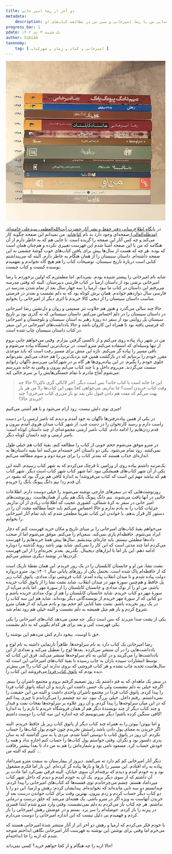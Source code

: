 ```yaml
---
title: دو آخر از رضا امیر خانی
metadata:
    description: حکایت آشنایی من با رضا امیرخانی و سیر من در مطالعه کتاب‌های او
progress_bar: 1
pdate: یک شنبه ۳ دی ۱۴۰۲    
author: Sibiāā
taxonomy:
    tag: [ امیرخانی , کتاب , رمان , شهرکتاب ]
---
```

![همهٔ کتاب‌های امیرخانی](amirkhani.webp?classes=center)

در [پايگاه اطلاع‌رسانی دفتر حفظ و نشر آثار حضرت آيت‌الله‌العظمی سيدعلی خامنه‌ای (مد‌ظله‌العالی) ](https://khamenei.ir ) صفحه‌ای وجود دارد به نام [کتابخانه](https://farsi.khamenei.ir/book-archive?nt=38&amp;oid=30). من نمیدانم این صفحه چگونه کار می‌کند و چه کس آثار این صفحه را گزیده است. تا جایی هم که به خاطر دارم از آن هنگامه که من با این صفحه آشنا شدم این فهرست تغییری نکرده و هم‌چنان همان است که بوده. هر چه که هست از سال‌ها پیش برای یافتن کتاب‌های خوب گوشهٔ چشمی به این صفحه داشته‌ام. داستان سیستان را از همان هنگام به خاطر دارم. البته که می‌پنداشتم کتابی است دربارهٔ تاریخ سیستان. توضیحات کتاب را هم هیچ گاه نخواندم و نفهمیدم نوسنده کیست و کتاب چیست.

شاید نام امیرخانی را پیشتر شنیده بودم. نمی‌دانم. اما مطمئن‌م که اولین برخوردم با رضا امیرخانی برشی بود از داستان ارمیا در کتاب فارسی دبیرستان. البته که وقتی مدرسه می‌رفتم این داستان در کتاب ما نبود. ارمیا را سه چهار سال بعد از تمام شدن مدرسه در فارسی سال دوازدهم خواندم. همان برش کوتاه بود که به دلم نشست و بعدتر در فرصتی مناسب داستان سیستان را از دیجی کالا خریدم تا اثری دیگر از امیرخانی را بخوانم. 

حالا چند سالی می‌گذرد و هنوز هم حلاوت نثر صمیمی و روان و دل‌نشین رضا امیرخانی در داستان سیستان را در دلم احساس می‌کنم. داستان سیستانی که نه گذری بود بر تاریخ سیستان بل روایتی بود از سفر ده روزهٔ رهبر به استان سیستان و بلوچستان و امیرخانی که فرصتی یافته بود تا همراه این کاروان باشد و حالا یادداشت‌های امیرخانی در این سفر در کتاب داستان سیستان چاپ شده است.

من در شهر زیاد پیاده روی می‌کنم و از تاکسی گرفتن بیزارم. وقتی می‌خواهم جایی بروم از تنها وسیله‌ای که استفاده می‌کنم مترو است. در نزدیک‌ترین ایستگاه پیاده می‌شوم و باقی مسیر را پیاده گز می‌کنم. تازه این منش برای مسیر رفت است که باید موعدی مقرر خودم را برسانم که در بازگشت همین قید نزدیک‌ترین را هم حذف می‌کنم. نمی‌توانم جلوی خودم را بگیرم. در این پیاده‌روی‌ها هر گاه بر در شهرکتابی می‌رسم ناگهان زانوانم سست می‌گردند. می‌روم داخل و با چند کتاب می‌آیم بیرون و وقتی به خانه می‌رسم می‌شوم آماج مادرم تا تمام خستگی‌هایش را بر سرم خالی کند:

> این جا خانه است یا کتاب خانه؟ بس است دیگر. آخر لاابالی گری تاکِی!؟ حالا چه وقت کتاب خریدن است؟ جا نداریم. می‌خواهی کجا بنهی این کتاب‌ها را! من هر بار بهت می‌گم که مفت هم دادن قبول نکن بعد تو باز می‌ری کتاب می‌خری؟ چند خریدی حالا؟!

چیزی توی دلش نیست. زود آرام می‌شود و با هم آشتی می‌کنیم!

در یکی از همین پیاده‌رفتن‌ها ناگهان به خود‌ آمدم و دیدم که ناصر ارمنی را در دست راست دارم و رسید کارتخوان را در دست چپ. از شهر کتاب میدان هروی آمدم بیرون و قدم زدن‌هایم را ادامه دادم. کتاب ناصر ارمنی مجموعه‌ای از چند داستان کوتاه است: ناصر ارمنی و چند داتسان کوتاه دیگر.

در مترو موفق می‌شوم حجم خوبی از کتاب را مطالعه کنم. بقیهٔ کتاب هم خیلی طول نمی‌کشد. زود تمام می‌شود. یکی دو داستان آخر خسته‌ام می‌کنند اما بقیه داستان‌ها به اندازه‌ای جذاب هستند که بعدتر کتاب را برای مرتبهٔ دوم و سوم مطالعه می‌کنم.

یک‌مرتبه داشتم پیاده روی از ورامین تا قرچک می‌کردم که به شهر کتاب رسیدم. البته این یکی از آن شهر کتاب‌های همیشگی نبود. اما شهر کتاب شهر کتاب است دیگر. شهر کتاب هم که نباشد مهم این است که کتاب می‌فروشد! به اندازهٔ کافی هم بزرگ بود که بشود در آن قدم زد! نیم دانگ پیونگ یانگ را خریدم. 

روزنوشت‌هایی که در سفرهای خارجی نوشته‌ می‌شوند را خیلی دوست دارم. اطلاعات جالبی در آنها یافت می‌شوند. نیم‌ دانگ پیونگ یانگ هم یکی از همان‌هاست. روزنوشت‌های امیر خانی در سفر به کرهٔ شمالی، کشوری عجیب که اطلاعات زیادی از آن نداریم. جزئیات کتاب را به یادم ندارم و حالا احساس می‌کنم باید حتماً مطالعه مجدد آن را در دستور کار قرار بدهم. با خواندن این کتاب تقریباً مطمئن شدم که باید تمام آثار امیرخانی را بخوانم. 

می‌خواهم بقیهٔ کتاب‌های امیرخانی را بر مبنای تاریخ و مکان خرید فهرست کنم که دچار ایراد می‌شوم. حافظه‌ام یاری نمی‌کند. سعی‌ام را می‌کنم. موفق می‌شوم اما از صحت داده‌ها مطمئن نیستم. باید چاره‌ای بیندیشم. سال‌ها پیش همهٔ خریدهایم را فهرست می‌کردم اما چند مدتی است که این کار را نمی‌کنم. شاید بهتر باشد رویهٔ گذشته را دوباره ادامه دهم. این بار اما با ابزارهای دیجیتال. بگذریم. بعدتر تجربه‌ام را از این فهرست کردن‌ها در نوشتهٔ دیگری منتشر می‌کنم.

نشت نشا، من او و جانستان کابلستان را در یک روز خریدم. این همان نقطه‌ٔ تاریک است که از حافظه‌ام پاک شده است. یحتمل یکی از روزهای پایانی سال ۱۴۰۱ بود. مترو دروازه دولت پیاده شدم و تا میدان انقلاب پیاده آمدم: کتاب فروشی نوک مدادی، پاتوق کتاب زیر پل حافظ و هم‌چنین سورهٔ مهر در میدان انقلاب. شاید نشت نشا را از پاتوق کتاب خریده باشم، من او را از نوک مدادی و جانستان کابلستان را از سورهٔ مهر. اما یادم می‌آید از سورهٔ مهر دو کتاب خریدم. شاید جانستان کابلستان را هم از نوک مدادی خریده باشم و دو کتابی که از سورهٔ مهر خریدم از نویسندگانی دیگر بوده‌اند. شاید هم این سه کتاب را در یک روز نخریده باشم. نشت نشا کتابی کم حجم بود و یادم می‌آید که از همان مترو شروع کردم و باز هم مثل همیشه به دلم نشست و البته خیلی هم زود تمام شد.

یکی از پشت صدا می‌زند که بس است دیگر. چه معنی می‌دهد کتاب‌های امیرخانی را یکی یکی فهرست کنی و بعد برای هر کدام بگویی که به دلم نشست. 

حق با اوست. بیخود دارم کش می‌دهم این نوشته را.

رضا امیرخانی یک کتاب دارد به نام سرلوحه‌ها. ظاهراً تارنمایی داشته به نام لوح و یادداشت‌هایی را در آن منتشر می‌کرده. بعدها لوح را تعطیل می‌کند و تعدادی از این یادداشت‌ها را می‌گزیند و در کتابی به نام سرلوحه‌ها منتشر می‌کند. فرق این کتاب که توسط انتشارات سپیده باران به چاپ رسیده با بقیهٔ کتاب‌های امیرخانی این است که سال‌هاست تجدید چاپ نشده و هر کتاب فروشی که بروی ندارند این کتاب را! من پیش‌تر دیده بودم که [پاتوق کتاب فردا ](https://bookroom.ir/book/3024/سرلوحه-ها-یادداشت-های-پراکنده-سال-های-81-تا-84) می‌فروشد این کتاب را. 

در سفر یک ماهه‌ای که به قم داشتم یک روز تصمیم گرفتم بروم و مجتمع ناشران را ببینم. اگرچه خیلی به دلم ننشست ولی یک حسن داشت این بازدید و آن اینکه پاتوق کتاب فردا را پیدا کردم. پاتوق کتاب فردا در مجتمع ناشران واحدی داشت و البته من این حقیقت را نمی‌دانستم. رفتم داخل. خیلی بزرگ نبود. تند تند چشمم را می‌گرداندم تا چیزی پیدا کنم که در این میان سرلوحه‌ها را پیدا کردم. و آن روز علاوه بر سرلوحه‌ها نفحات نفت و قیدار و چند کتاب دیگر از چند نویسندهٔ دیگر هم از همان فروشگاه خریدم تا بارم را به اندازهٔ کافی سنگین کرده باشم! دیگر نمی‌نویسم که چه اندازه این سه کتاب را دوست داشتم!

و اما بیوتن! بیوتن را به همراه چند کتاب دیگر از پاتوق کتاب زیر پل حافظ خریدم. البته اگر خریدن به معنای پول دادن باشد راستش نخریدم چون خودم پول کتاب‌ها را حساب نکردم. آن روز در پاتوق کتاب با دوستی آشنا شدم، مردی پا به سن گذاشته که به سان پدری دلسوز بود و نگران. وقتی خواستم پول کتاب‌ها را حساب کنم اجازه نداد و همه را خودش حساب کرد. مسعود نامی بود و شماره‌اش را هم به من داد تا بعداً بیشتر رفاقت کنیم که البته من ...

دیگر آثار امیرخانی کم کم دارد ته می‌کشد. دیروز از بیمارستان به سمت مترو میرداماد پیاده به راه افتادم. این مسیر را بارها و بارها پیاده گز کرده‌ام. این بار اما فکرم مشغول بود و به خودم آمدم و دیدم که نرفته‌ام آن سوی خیابان. البته فرقی نمی‌کرد اما عادت بر آن داشتم که از سوی دیگر بروم. یک آن به خودم آمدم و دیدم که داخل شهر کتاب میرداماد هستم. چشم می‌چرخاندم توی قفسه‌ها که کتاب‌های امیرخانی را پیدا کردم. م‌یدانستم دو سه تایی مانده‌اند که نخوانده‌ام. پیدایشان کردم: رهش و ارمیا. این دو را با دو کتاب دیگر حساب کردم و زدم بیرون. بهترین وقت برای کتاب خواندن درست بعد از خریدن آنهاست به ویژه اگر در مترو باشی. یک هفته‌ای می‌شد که خلق درست و درمانی نداشتم. هر چه کتاب باز می‌کردم به دلم نمی‌نشست. وقتی وارد مترو شدم ابتدا قصری در پیرِنه را باز کردم. حوصله‌ام را سر برد. بستم و در عوضش رهش امیرخانی را باز کردم و فهمیدم بی دلیل نیست که این اندازه امیرخانی را دوست می‌دارم.

با خودم فکر می‌کردم که ارمیا و رهش دو آخر اثر از آثار منتشر شدهٔ امیرخانی هستند که می‌خرم اما وقتی برای نوشتن این نوشته به فهرست آثار امیرخانی نگاهی انداختم متوجه شدم که ازبه را جا انداخته‌ام.

حالا ازبه را چه هنگام و از کجا خواهم خرید؟ کسی نمی‌داند!
